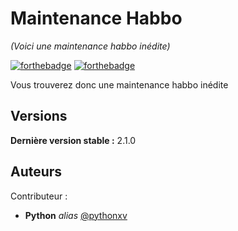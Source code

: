 # Maintenance Habbo
_(Voici une maintenance habbo inédite)_

[![forthebadge](http://forthebadge.com/images/badges/built-with-love.svg)](http://forthebadge.com)  [![forthebadge](http://forthebadge.com/images/badges/powered-by-electricity.svg)](http://forthebadge.com)

Vous trouverez donc une maintenance habbo inédite

## Versions 
**Dernière version stable :** 2.1.0

## Auteurs
Contributeur :
* **Python** _alias_ [@pythonxv](https://github.com/pythonxv)
